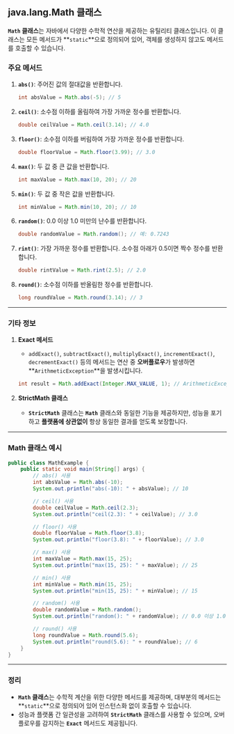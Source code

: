 ## java.lang.Math 클래스

**`Math` 클래스**는 자바에서 다양한 수학적 연산을 제공하는 유틸리티 클래스입니다. 이 클래스는 모든 메서드가 **`static`**으로 정의되어 있어, 객체를 생성하지 않고도 메서드를 호출할 수 있습니다.

### 주요 메서드

1. **`abs()`**: 주어진 값의 절대값을 반환합니다.
   ```java
   int absValue = Math.abs(-5); // 5
   ```

2. **`ceil()`**: 소수점 이하를 올림하여 가장 가까운 정수를 반환합니다.
   ```java
   double ceilValue = Math.ceil(3.14); // 4.0
   ```

3. **`floor()`**: 소수점 이하를 버림하여 가장 가까운 정수를 반환합니다.
   ```java
   double floorValue = Math.floor(3.99); // 3.0
   ```

4. **`max()`**: 두 값 중 큰 값을 반환합니다.
   ```java
   int maxValue = Math.max(10, 20); // 20
   ```

5. **`min()`**: 두 값 중 작은 값을 반환합니다.
   ```java
   int minValue = Math.min(10, 20); // 10
   ```

6. **`random()`**: 0.0 이상 1.0 미만의 난수를 반환합니다.
   ```java
   double randomValue = Math.random(); // 예: 0.7243
   ```

7. **`rint()`**: 가장 가까운 정수를 반환합니다. 소수점 아래가 0.5이면 짝수 정수를 반환합니다.
   ```java
   double rintValue = Math.rint(2.5); // 2.0
   ```

8. **`round()`**: 소수점 이하를 반올림한 정수를 반환합니다.
   ```java
   long roundValue = Math.round(3.14); // 3
   ```

---

### 기타 정보

1. **Exact 메서드**
    - `addExact()`, `subtractExact()`, `multiplyExact()`, `incrementExact()`, `decrementExact()` 등의 메서드는 연산 중 **오버플로우**가 발생하면 **`ArithmeticException`**을 발생시킵니다.

   ```java
   int result = Math.addExact(Integer.MAX_VALUE, 1); // ArithmeticException 발생
   ```

2. **StrictMath 클래스**
    - **`StrictMath`** 클래스는 **`Math`** 클래스와 동일한 기능을 제공하지만, 성능을 포기하고 **플랫폼에 상관없이** 항상 동일한 결과를 얻도록 보장합니다.

---

### Math 클래스 예시

```java
public class MathExample {
    public static void main(String[] args) {
        // abs() 사용
        int absValue = Math.abs(-10);
        System.out.println("abs(-10): " + absValue); // 10

        // ceil() 사용
        double ceilValue = Math.ceil(2.3);
        System.out.println("ceil(2.3): " + ceilValue); // 3.0

        // floor() 사용
        double floorValue = Math.floor(3.8);
        System.out.println("floor(3.8): " + floorValue); // 3.0

        // max() 사용
        int maxValue = Math.max(15, 25);
        System.out.println("max(15, 25): " + maxValue); // 25

        // min() 사용
        int minValue = Math.min(15, 25);
        System.out.println("min(15, 25): " + minValue); // 15

        // random() 사용
        double randomValue = Math.random();
        System.out.println("random(): " + randomValue); // 0.0 이상 1.0 미만

        // round() 사용
        long roundValue = Math.round(5.6);
        System.out.println("round(5.6): " + roundValue); // 6
    }
}
```

---

### 정리
- **`Math` 클래스**는 수학적 계산을 위한 다양한 메서드를 제공하며, 대부분의 메서드는 **`static`**으로 정의되어 있어 인스턴스화 없이 호출할 수 있습니다.
- 성능과 플랫폼 간 일관성을 고려하여 **`StrictMath`** 클래스를 사용할 수 있으며, 오버플로우를 감지하는 **`Exact`** 메서드도 제공됩니다.